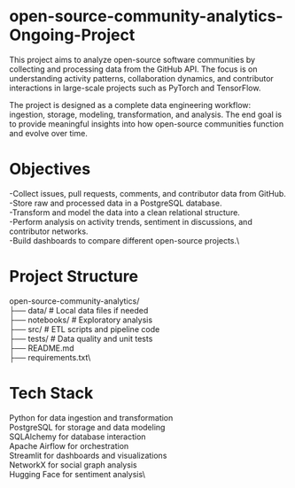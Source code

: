 # open-source-community-analytics-Ongoing-Project
This project aims to analyze open-source software communities by collecting and processing data from the GitHub API. The focus is on understanding activity patterns, collaboration dynamics, and contributor interactions in large-scale projects such as PyTorch and TensorFlow.

The project is designed as a complete data engineering workflow: ingestion, storage, modeling, transformation, and analysis. The end goal is to provide meaningful insights into how open-source communities function and evolve over time.

# Objectives
-Collect issues, pull requests, comments, and contributor data from GitHub.\
-Store raw and processed data in a PostgreSQL database.\
-Transform and model the data into a clean relational structure.\
-Perform analysis on activity trends, sentiment in discussions, and contributor networks.\
-Build dashboards to compare different open-source projects.\

# Project Structure
open-source-community-analytics/\
  ├── data/             # Local data files if needed\
  ├── notebooks/        # Exploratory analysis\
  ├── src/              # ETL scripts and pipeline code\
  ├── tests/            # Data quality and unit tests\
  ├── README.md\
  ├── requirements.txt\

# Tech Stack
Python for data ingestion and transformation\
PostgreSQL for storage and data modeling\
SQLAlchemy for database interaction\
Apache Airflow for orchestration\
Streamlit for dashboards and visualizations\
NetworkX for social graph analysis\
Hugging Face for sentiment analysis\
